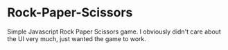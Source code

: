 # Rock-Paper-Scissors

Simple Javascript Rock Paper Scissors game. I obviously didn't care about the UI very much, just wanted the game to work.